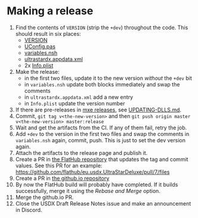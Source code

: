 # Making a release
1. Find the contents of `VERSION` (strip the `+dev`) throughout the code.
    This should result in six places:
    * [VERSION](VERSION)
    * [UConfig.pas](src/base/UConfig.pas)
    * [variables.nsh](installer/settings/variables.nsh)
    * [ultrastardx.appdata.xml](dists/ultrastardx.appdata.xml)
    * 2x [Info.plist](src/macosx/Info.plist)
2. Make the release:
    * in the first two files, update it to the new version _without_ the `+dev` bit
    * in `variables.nsh` update both blocks immediately and swap the comments
    * in `ultrastardx.appdata.xml` add a new entry
    * in `Info.plist` update the version number
3. If there are pre-releases in [mxe releases](https://github.com/UltraStar-Deluxe/mxe/releases), see [UPDATING-DLLS.md](UPDATING-DLLS.md).
4. Commit, `git tag v<the-new-version>` and then `git push origin master v<the-new-version> master:release`
5. Wait and get the artifacts from the CI.
    If any of them fail, retry the job.
6. Add `+dev` to the version in the first two files and swap the comments in `variables.nsh` again, commit, push.
    This is just to set the dev version again.
7. Attach the artifacts to the release page and publish it.
8. Create a PR in [the FlatHub repository](https://github.com/flathub/eu.usdx.UltraStarDeluxe) that updates the tag and commit values.
    See this PR for an example: https://github.com/flathub/eu.usdx.UltraStarDeluxe/pull/7/files
9. Create a PR in [the github.io repository](https://github.com/UltraStar-Deluxe/ultrastar-deluxe.github.io)
10. By now the FlatHub build will probably have completed.
    If it builds successfully, merge it using the _Rebase and Merge_ option.
11. Merge the github.io PR.
12. Close the USDX Draft Release Notes issue and make an announcement in Discord.
